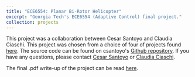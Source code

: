 ```yaml
---
title: "ECE6554: Planar Bi-Rotor Helicopter"
excerpt: "Georgia Tech's ECE6554 (Adaptive Control) final project."
collection: projects
---
```


This project was a collaboration between Cesar Santoyo and Claudia Ciaschi. This project was chosen from a choice of four of projects found [here](http://pvela.gatech.edu/classes/doku.php?id=ece6554:project_planarheli). The source code can be found on csantoyo's [Github repository](https://github.com/csantoyo/ece6554finalproject). If you have any questions, please contact [Cesar Santoyo](mailto:csantoyo@gatech.edu) or [Claudia Ciaschi](mailto:claudia.ciaschi@gmail.com).

The final .pdf write-up of the project can be read [here]().
